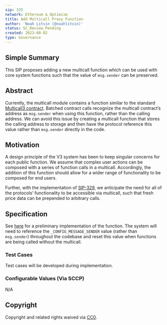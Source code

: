 ```yaml
---
sip: 325
network: Ethereum & Optimism
title: Add Multicall Proxy Function
author: 'Noah Litvin (@noahlitvin)'
status: SC_Review_Pending
created: 2023-08-02
type: Governance
---
```


<!--You can leave these HTML comments in your merged SIP and delete the visible duplicate text guides, they will not appear and may be helpful to refer to if you edit it again. This is the suggested template for new SIPs. Note that an SIP number will be assigned by an editor. When opening a pull request to submit your SIP, please use an abbreviated title in the filename, `sip-draft_title_abbrev.md`. The title should be 44 characters or less.-->

## Simple Summary

<!--"If you can't explain it simply, you don't understand it well enough." Simply describe the outcome the proposed changes intends to achieve. This should be non-technical and accessible to a casual community member.-->

This SIP proposes adding a new multicall function which can be used with core system functions such that the value of `msg.sender` can be preserved.

## Abstract

<!--A short (~200 word) description of the proposed change, the abstract should clearly describe the proposed change. This is what *will* be done if the SIP is implemented, not *why* it should be done or *how* it will be done. If the SIP proposes deploying a new contract, write, "we propose to deploy a new contract that will do x".-->

Currently, the multicall module contains a function similar to the standard [Multicall3 contract](https://www.multicall3.com/). Batched contract calls recognize the multicall contract’s address as `msg.sender` when using this function, rather than the calling address. We can avoid this issue by creating a multicall function that stores the calling address to storage and then have the protocol reference this value rather than `msg.sender` directly in the code.

## Motivation

<!--This is the problem statement. This is the *why* of the SIP. It should clearly explain *why* the current state of the protocol is inadequate.  It is critical that you explain *why* the change is needed, if the SIP proposes changing how something is calculated, you must address *why* the current calculation is inaccurate or wrong. This is not the place to describe how the SIP will address the issue!-->

A design principle of the V3 system has been to keep singular concerns for each public function. We assume that complex user actions can be composed with a series of function calls in a multicall. Accordingly, the addition of this function should allow for a wider range of functionality to be composed for end users.

Further, with the implementation of [SIP-329](https://sips.synthetix.io/sips/sip-329/), we anticipate the need for all of the protocols’ functionality to be accessible via multicall, such that fresh price data can be prepended to arbitrary calls.

## Specification

See [here](https://github.com/Synthetixio/synthetix-v3/blob/f153b4fba8cd7d6f9cadd7b580132b465db80008/protocol/synthetix/contracts/modules/core/MulticallModule.sol#L40) for a preliminary implementation of the function. The system will need to reference the `_CONFIG_MESSAGE_SENDER` value (rather than `msg.sender`) throughout the codebase and reset this value when functions are being called without the multicall.

### Test Cases

<!--Test cases for an implementation are mandatory for SIPs but can be included with the implementation..-->

Test cases will be developed during implementation.

### Configurable Values (Via SCCP)

<!--Please list all values configurable via SCCP under this implementation.-->

N/A

## Copyright

Copyright and related rights waived via [CC0](https://creativecommons.org/publicdomain/zero/1.0/).
